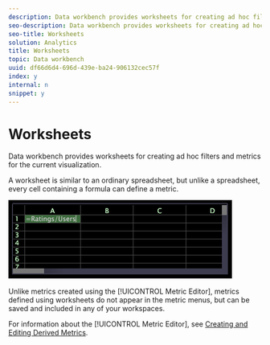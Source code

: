 ```yaml
---
description: Data workbench provides worksheets for creating ad hoc filters and metrics for the current visualization.
seo-description: Data workbench provides worksheets for creating ad hoc filters and metrics for the current visualization.
seo-title: Worksheets
solution: Analytics
title: Worksheets
topic: Data workbench
uuid: df66d6d4-696d-439e-ba24-906132cec57f
index: y
internal: n
snippet: y
---
```


# Worksheets

Data workbench provides worksheets for creating ad hoc filters and metrics for the current visualization.

 A worksheet is similar to an ordinary spreadsheet, but unlike a spreadsheet, every cell containing a formula can define a metric.

![](assets/vis_Worksheet_TextAndFormula.png)

Unlike metrics created using the [!UICONTROL Metric Editor], metrics defined using worksheets do not appear in the metric menus, but can be saved and included in any of your workspaces.

For information about the [!UICONTROL Metric Editor], see [Creating and Editing Derived Metrics](../../../data-workbench-client/c-admin-intrf/c-prof-mgr/c-drvd-mtrcs.md#concept_E41723B342A849309874B26232224A40). 
